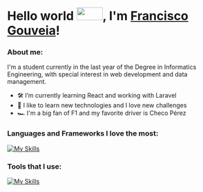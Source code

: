 # Hello world <img src="https://media1.tenor.com/images/03ccf3e07f80af8b7dfb4e556f8eabb5/tenor.gif?itemid=5576725" width="60px" height="30px">, I'm [Francisco Gouveia](https://github.com/Franch1co)!

### About me:
I'm a student currently in the last year of the Degree in Informatics Engineering, with special interest in web development and data management.

<!-- - Here is my website: -->
- 🛠 I’m currently learning React and working with Laravel
- 💪 I like to learn new technologies and I love new challenges
- 🏎 I'm a big fan of F1 and my favorite driver is Checo Pérez

### Languages and Frameworks I love the most:

[![My Skills](https://skillicons.dev/icons?i=react,laravel,nodejs,javascript,html,css,php,mongodb,mysql&theme=dark)](https://skillicons.dev)

### Tools that I use:

[![My Skills](https://skillicons.dev/icons?i=docker,vscode,aws,gitlab,git,powershell&theme=dark)](https://skillicons.dev)

<!--
### My Stats:

[![Top Langs](https://github-readme-stats.vercel.app/api/top-langs/?username=Franch1co&layout=compact)](https://github.com/Franch1co/github-readme-stats)
-->

